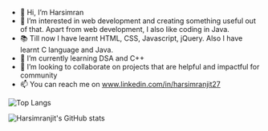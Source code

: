 - 👋 Hi, I’m Harsimran
- 👀 I’m interested in web development and creating something useful out of that.
     Apart from web development, I also like coding in Java.
- 📚 Till now I have learnt HTML, CSS, Javascript, jQuery. Also I have learnt C language and Java.
- 🌱 I’m currently learning DSA and C++
- 💞️ I’m looking to collaborate on projects that are helpful and impactful for community
- 📫 You can reach me on www.linkedin.com/in/harsimranjit27


![Top Langs](https://github-readme-stats.vercel.app/api/top-langs/?username=harsimranjit27&layout=compact&langs_count=10&hide_border=true)

![Harsimranjit's GitHub stats](https://github-readme-stats.vercel.app/api?username=harsimranjit27&count_private=true&show_icons=true&theme=github_dark&hide_rank=false&show_owner=true&hide_border=true)

